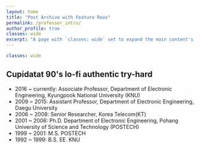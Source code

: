 ```yaml
---
layout: home
title: "Post Archive with Feature Rows"
permalink: /professor_intro/
author_profile: true
classes: wide
excerpt: "A page with `classes: wide` set to expand the main content's width."
---
```

```yaml
classes: wide
```


## Cupidatat 90's lo-fi authentic try-hard

* 2016 ~ currently: Associate Professor, Department of Electronic Engineering, Kyungpook National University (KNU)
* 2009 ~ 2015: Assistant Professor, Department of Electronic Engineering, Daegu University
* 2006 ~ 2008: Senior Researcher, Korea Telecom(KT)
* 2001 ~ 2006: Ph.D. Department of Electronic Engineering, Pohang University of Science and Technology (POSTECH)
* 1999 ~ 2001: M.S. POSTECH
* 1992 ~ 1999: B.S. EE. KNU
